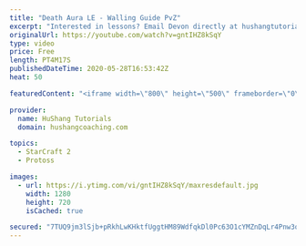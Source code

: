 ```yaml
---
title: "Death Aura LE - Walling Guide PvZ"
excerpt: "Interested in lessons? Email Devon directly at hushangtutorials@outlook.com ------------------------------------------------------------------------------------------------------- Want to support HuShang Tutorials directly? Patreon is a website where you can contribute a monthly donation that will help"
originalUrl: https://youtube.com/watch?v=gntIHZ8kSqY
type: video
price: Free
length: PT4M17S
publishedDateTime: 2020-05-28T16:53:42Z
heat: 50

featuredContent: "<iframe width=\"800\" height=\"500\" frameborder=\"0\" src=\"https://www.youtube.com/embed/gntIHZ8kSqY\" allow=\"accelerometer; autoplay; encrypted-media; gyroscope; picture-in-picture\" allowfullscreen></iframe>"

provider:
  name: HuShang Tutorials
  domain: hushangcoaching.com

topics:
  - StarCraft 2
  - Protoss

images:
  - url: https://i.ytimg.com/vi/gntIHZ8kSqY/maxresdefault.jpg
    width: 1280
    height: 720
    isCached: true

secured: "7TUQ9jm3lSjb+pRkhLwKHktfUggtHM89WdfqkDl0Pc63O1cYMZnDqLr4Pnw3qYeZtqbzRnRRa3XGrhEBRROlDOpo/z0qld9/w0rvR2jGeAU8xtyjzyEesDRaA+IJqy+QLMG54Mdb5qzE4u6yK9VEUxAMc03IxjL4h40TOcHsxNWlairEmvy/Ab/dA7izQtCpmlAeVL9QmKFqlFS1i+9r1tpro8aXs/px5a9sPmebEn947z5o1U5zYbkr0a8hWkTlhInOV20R9YN8QQkRoYd/J+hW7dKOdSSRELmqtc+FZ3tYMfoJx3j527mxS1Qt0+/CmVVP7cIhNmhwCZ2P5w2Vk87o4Q/f0q4q6wkyL5HpxIy2qxGgpU3cuOQxHwP45gEA9+fqVC3Eo3VDViaXyIVPgYk/HjTPcULLj0QlPQMHG/Y=;TEBq6iR75Mr2srGAZmVmFw=="
---
```


